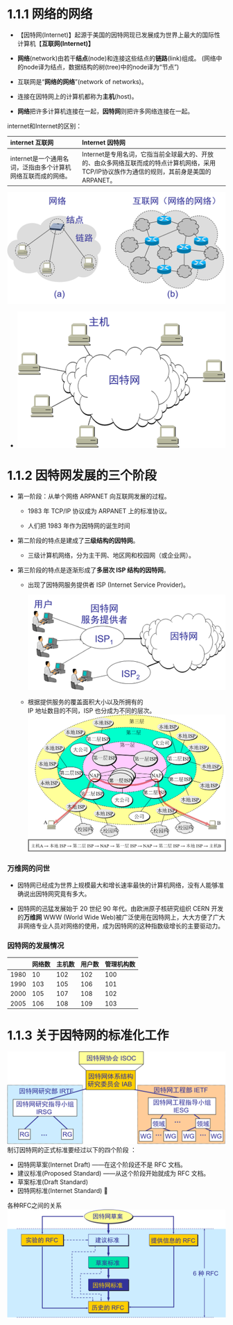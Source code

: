 # 1.1.1 网络的网络

* 【因特网\(Internet\)】起源于美国的因特网现已发展成为世界上最大的国际性计算机【**互联网\(Internet\)】**

* **网络**\(network\)由若干**结点**\(node\)和连接这些结点的**链路**\(link\)组成。 \(网络中的node译为结点，数据结构的树\(tree\)中的node译为“节点”\)

* 互联网是“**网络的网络**”\(network of networks\)。

* 连接在因特网上的计算机都称为**主机**\(host\)。

* **网络**把许多计算机连接在一起，**因特网**则把许多网络连接在一起。

internet和Internet的区别：

| internet 互联网 | Internet 因特网 |
| :--- | :--- |
| internet是一个通用名词，泛指由多个计算机网络互联而成的网络。 | Internet是专用名词，它指当前全球最大的、开放的、由众多网络互联而成的特点计算机网络，采用TCP/IP协议族作为通信的规则，其前身是美国的ARPANET。 |

  




![](/assets/图片1.png)

* ![](/assets/图片2.png)

# 1.1.2 因特网发展的三个阶段

* 第一阶段：从单个网络 ARPANET 向互联网发展的过程。

  * 1983 年 TCP/IP 协议成为 ARPANET 上的标准协议。

  * 人们把 1983 年作为因特网的诞生时间

* 第二阶段的特点是建成了**三级结构的因特网**。

  * 三级计算机网络，分为主干网、地区网和校园网（或企业网）。

* 第三阶段的特点是逐渐形成了**多层次 ISP 结构的因特网**。

  * 出现了因特网服务提供者 ISP \(Internet Service Provider\)。

    ![](/assets/图片3.png)

  * 根据提供服务的覆盖面积大小以及所拥有的  
    IP 地址数目的不同，ISP 也分成为不同的层次。  
    ![](/assets/图片4.png)

### 万维网的问世

* 因特网已经成为世界上规模最大和增长速率最快的计算机网络，没有人能够准确说出因特网究竟有多大。

* 因特网的迅猛发展始于 20 世纪 90 年代。由欧洲原子核研究组织 CERN 开发的**万维网** WWW \(World Wide Web\)被广泛使用在因特网上，大大方便了广大非网络专业人员对网络的使用，成为因特网的这种指数级增长的主要驱动力。

### 因特网的发展情况

|  | 网络数 | 主机数 | 用户数 | 管理机构数 |
| --- | --- | --- | --- | --- |
| 1980 | 10 | 102 | 102 | 100 |
| 1990 | 103 | 105 | 106 | 101 |
| 2000 | 105 | 107 | 108 | 102 |
| 2005 | 106 | 108 | 109 | 103 |

# 1.1.3 关于因特网的标准化工作

![](/assets/图片5.png)  
制订因特网的正式标准要经过以下的四个阶段 ：

* 因特网草案\(Internet Draft\) ——在这个阶段还不是 RFC 文档。
* 建议标准\(Proposed Standard\) ——从这个阶段开始就成为 RFC 文档。
* 草案标准\(Draft Standard\)
* 因特网标准\(Internet Standard\)  

各种RFC之间的关系  
    ![](/assets/图片6.png)

[^1]: Enter footnote here.

